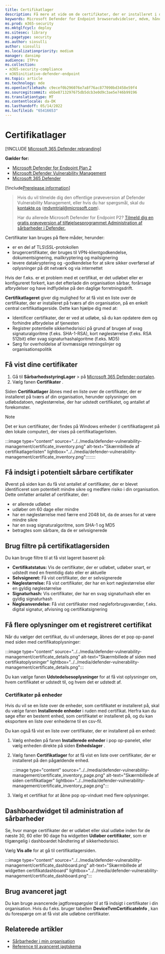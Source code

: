 ```yaml
---
title: Certifikatlager
description: Få mere at vide om de certifikater, der er installeret i dit miljø
keywords: Microsoft Defender for Endpoint browserudvidelser, mdvm, håndtering af sikkerhedsrisici
ms.prod: m365-security
ms.mktglfcycl: deploy
ms.sitesec: library
ms.pagetype: security
ms.author: siosulli
author: siosulli
ms.localizationpriority: medium
manager: dansimp
audience: ITPro
ms.collection:
- m365-security-compliance
- m365initiative-defender-endpoint
ms.topic: article
ms.technology: mde
ms.openlocfilehash: c9ecef0b296076e7a8f76ac877090bd3458e59f4
ms.sourcegitcommit: ebbe8713297675db5dcb3e0d9c3ae5e746b99196
ms.translationtype: MT
ms.contentlocale: da-DK
ms.lasthandoff: 05/14/2022
ms.locfileid: "65416653"
---
```

# <a name="certificate-inventory"></a>Certifikatlager

[!INCLUDE [Microsoft 365 Defender rebranding](../../includes/microsoft-defender.md)]

**Gælder for:**

- [Microsoft Defender for Endpoint Plan 2](https://go.microsoft.com/fwlink/?linkid=2154037)
- [Microsoft Defender Vulnerability Management](index.yml)
- [Microsoft 365 Defender](https://go.microsoft.com/fwlink/?linkid=2118804)

[!include[Prerelease information](../../includes/prerelease.md)]

> Hvis du vil tilmelde dig den offentlige prøveversion af Defender Vulnerability Management, eller hvis du har spørgsmål, skal du [kontakte os](mailto:mdvmtrial@microsoft.com) (mdvmtrial@microsoft.com).
>
> Har du allerede Microsoft Defender for Endpoint P2? [Tilmeld dig en gratis prøveversion af tilføjelsesprogrammet Administration af sårbarheder i Defender.](https://signup.microsoft.com/get-started/signup?products=5908ecaa-b8a7-4a04-b6c0-d44fd934b6f2)

Certifikater kan bruges på flere måder, herunder:

- er en del af TLS\SSL-protokollen
- brugercertifikater, der bruges til VPN-klientgodkendelse, dokumentsignering, mailkryptering og mailsignering
- levere datakryptering og -godkendelse for at sikre sikker overførsel af oplysninger på dit netværk og via internettet

Hvis der f.eks. er et problem med et certifikat, er det udløbet eller er konfigureret forkert, kan det efterlade din organisation sårbar, forårsage afbrydelser og have indflydelse på den daglige forretningsdrift.

**Certifikatlageret** giver dig mulighed for at få vist en liste over de certifikater, der er installeret på tværs af din organisation, på en enkelt central certifikatlagerside. Dette kan hjælpe dig med at:

- Identificer certifikater, der er ved at udløbe, så du kan opdatere dem og forhindre afbrydelse af tjenesten
- Registrer potentielle sikkerhedsrisici på grund af brugen af svag signaturalgoritme (f.eks. SHA-1-RSA), kort nøglestørrelse (f.eks. RSA 512bit) eller svag signaturhashalgoritme (f.eks. MD5)
- Sørg for overholdelse af lovmæssige retningslinjer og organisationspolitik

## <a name="view-your-certificates"></a>Få vist dine certifikater

1. Gå til **SårbarhedsstyringLager** >  på [Microsoft 365 Defender-portalen](https://security.microsoft.com).
2. Vælg fanen **Certifikater** .

Siden **Certifikatlager** åbnes med en liste over de certifikater, der er installeret på tværs af din organisation, herunder oplysninger om udløbsdatoen, nøglestørrelse, der har udstedt certifikatet, og antallet af forekomster.

> [!Note]
> Det er kun certifikater, der findes på Windows enheder (i certifikatlageret på den lokale computer), der vises på certifikatlagerlisten.

   :::image type="content" source="../../media/defender-vulnerability-management/certificate_inventory.png" alt-text="Skærmbillede af certifikatlagerlisten" lightbox="../../media/defender-vulnerability-management/certificate_inventory.png"::::::::

## <a name="gain-insights-into-potentially-vulnerable-certificates"></a>Få indsigt i potentielt sårbare certifikater

Øverst på siden kan du få vist antallet af certifikater, der er blevet identificeret som potentielt mindre sikre og medføre risiko i din organisation. Dette omfatter antallet af certifikater, der:

- er allerede udløbet
- udløber om 60 dage eller mindre
- har en nøglestørrelse med færre end 2048 bit, da de anses for at være mindre sikre
- har en svag signaturalgoritme, som SHA-1 og MD5
- betragtes som sårbare, da de er selvsignerede

## <a name="use-filters-on-the-certificate-inventory-page"></a>Brug filtre på certifikatlagersiden

Du kan bruge filtre til at få vist lageret baseret på:

- **Certifikatstatus:** Vis de certifikater, der er udløbet, udløber snart, er udstedt med en fremtidig dato eller er aktuelle
- **Selvsigneret:** Få vist certifikater, der er selvsignerede
- **Nøglestørrelse:** Få vist certifikater, der har en kort nøglestørrelse eller en gyldig nøglestørrelse
- **Signaturhash:** Vis certifikater, der har en svag signaturhash eller en gyldig signaturhash
- **Nøgleanvendelse:** Få vist certifikater med nøgleforbrugsværdier, f.eks. digital signatur, afvisning og certifikatsignering

## <a name="get-more-information-on-a-discovered-certificate"></a>Få flere oplysninger om et registreret certifikat

Når du vælger det certifikat, du vil undersøge, åbnes der et pop op-panel med siden med certifikatoplysninger:

   :::image type="content" source="../../media/defender-vulnerability-management/certificate_details.png" alt-text="Skærmbillede af siden med certifikatoplysninger" lightbox="../../media/defender-vulnerability-management/certificate_details.png":::

Du kan vælge fanen **Udstedelsesoplysninger** for at få vist oplysninger om, hvem certifikatet er udstedt til, og hvem det er udstedt af.

### <a name="certificates-on-devices"></a>Certifikater på enheder

Hvis du vil se en liste over de enheder, som certifikatet er installeret på, skal du vælge fanen **Installerede enheder** i ruden med certifikat. Herfra kan du søge efter en bestemt enhed, som certifikatet er installeret på, og du kan eksportere en liste over enhederne til en csv-fil.

Du kan også få vist en liste over certifikater, der er installeret på en enhed:

1. Vælg enheden på fanen **Installerede enheder** i pop op-panelet, eller vælg enheden direkte på siden **Enhedslager** .
2. Vælg fanen **Certifikatlager** for at få vist en liste over certifikater, der er installeret på den pågældende enhed.

   :::image type="content" source="../../media/defender-vulnerability-management/certificate_inventory_page.png" alt-text="Skærmbillede af siden certifikatlager" lightbox="../../media/defender-vulnerability-management/certificate_inventory_page.png":::

3. Vælg et certifikat for at åbne pop op-vinduet med flere oplysninger.

## <a name="vulnerability-management-dashboard-widget"></a>Dashboardwidget til administration af sårbarheder

Se, hvor mange certifikater der er udløbet eller skal udløbe inden for de næste 30, 60 eller 90 dage fra widgetten **Udløber certifikater**, som er tilgængelig i dashboardet håndtering af sikkerhedsrisici.

Vælg **Vis alle** for at gå til certifikatlagersiden.

:::image type="content" source="../../media/defender-vulnerability-management/certificate_dashboard.png" alt-text="Skærmbillede af widgetten certifikatdashboard" lightbox="../../media/defender-vulnerability-management/certificate_dashboard.png":::

## <a name="use-advanced-hunting"></a>Brug avanceret jagt

Du kan bruge avancerede jagtforespørgsler til at få indsigt i certifikater i din organisation. Hvis du f.eks. bruger tabellen **DeviceTvmCertificateInfo** , kan du forespørge om at få vist alle udløbne certifikater.

## <a name="related-articles"></a>Relaterede artikler

- [Sårbarheder i min organisation](tvm-weaknesses.md)
- [Reference til avanceret jagtskema](../defender-endpoint/advanced-hunting-schema-reference.md)
